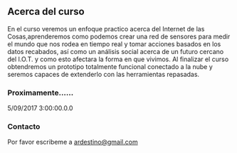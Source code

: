 ## Acerca del curso

En el curso veremos un enfoque practico acerca del Internet de las Cosas,aprenderemos como podemos crear una red de sensores para medir el mundo que nos rodea en tiempo real y tomar acciones basados en los datos recabados, así como un análisis social acerca de un futuro cercano del I.O.T. y como esto afectara la forma en que vivimos.
Al finalizar el curso obtendremos un prototipo totalmente funcional conectado a la nube y seremos capaces de extenderlo con las herramientas repasadas.

### Proximamente......

5/09/2017  3:00:00.0.0


### Contacto

Por favor escribeme a ardestino@gmail.com
